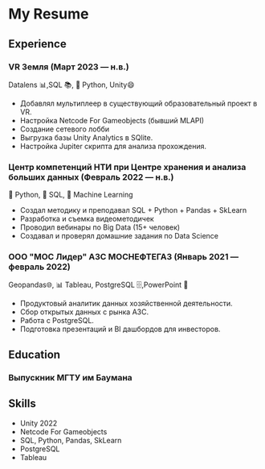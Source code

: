 # My Resume

## Experience

### VR Земля (Март 2023 — н.в.)
Datalens 📊,SQL 📚, 🐍 Python, Unity😄
- Добавлял мультиплеер в существующий образовательный проект в VR.
- Настройка Netcode For Gameobjects (бывший MLAPI)
- Создание сетевого лобби
- Выгрузка базы Unity Analytics в SQlite.
- Настройка Jupiter скрипта для анализа прохождения.

### Центр компетенций НТИ при Центре хранения и анализа больших данных (Февраль 2022 — н.в.)
🐍 Python, 💽 SQL, 🧠 Machine Learning
- Создал методику и преподавал SQL + Python + Pandas + SkLearn
- Разработка и съемка видеометодичек
- Проводил вебинары по Big Data (15+ человек)
- Создавал и проверял домашние задания по Data Science

### ООО "МОС Лидер" АЗС МОСНЕФТЕГАЗ (Январь 2021 — февраль 2022)
 Geopandas🌐, 📊 Tableau, PostgreSQL 🗄️,PowerPoint 📄
- Продуктовый аналитик данных хозяйственной деятельности.
- Сбор открытых данных с рынка АЗС.
- Работа с PostgreSQL.
- Подготовка презентаций и BI дашбордов для инвесторов.

## Education

### Выпускник МГТУ им Баумана

## Skills

- Unity 2022
- Netcode For Gameobjects
- SQL, Python, Pandas, SkLearn
- PostgreSQL
- Tableau



